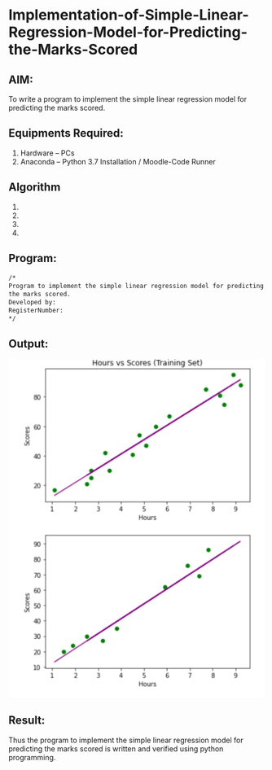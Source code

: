 # Implementation-of-Simple-Linear-Regression-Model-for-Predicting-the-Marks-Scored

## AIM:
To write a program to implement the simple linear regression model for predicting the marks scored.

## Equipments Required:
1. Hardware – PCs
2. Anaconda – Python 3.7 Installation / Moodle-Code Runner

## Algorithm
1. 
2. 
3. 
4. 

## Program:
```
/*
Program to implement the simple linear regression model for predicting the marks scored.
Developed by: 
RegisterNumber:  
*/
```

## Output:
![simple linear regression model for predicting the marks scored](https://github.com/VINUTHNA-2004/Implementation-of-Simple-Linear-Regression-Model-for-Predicting-the-Marks-Scored/blob/main/Screenshot%202022-04-08%20101623%20ml.png?raw=true)


## Result:
Thus the program to implement the simple linear regression model for predicting the marks scored is written and verified using python programming.
